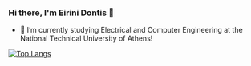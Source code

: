 ### Hi there, I'm Eirini Dontis 👋

- 🌱 I’m currently studying Electrical and Computer Engineering at the National Technical University of Athens!
<!-- - 📫 How to reach me: ![linkedin](https://img.shields.io/badge/Linkedin-0e76a8?style=for-the-badge&logo=Linkedin&logoColor=white)](https://www.linkedin.com/in/%CE%B5%CE%B9%CF%81%CE%AE%CE%BD%CE%B7-%CE%B4-a11a26257/) -->

<!-- [![GitHub Streak](https://streak-stats.demolab.com?user=eirinidonti&theme=horizon&border_radius=5&date_format=j%20M%5B%20Y%5D&mode=weekly)](https://git.io/streak-stats) -->

[![Top Langs](https://github-readme-stats.vercel.app/api/top-langs/?username=eirinidonti&layout=pie)](https://github.com/eirinidonti/github-readme-stats)
